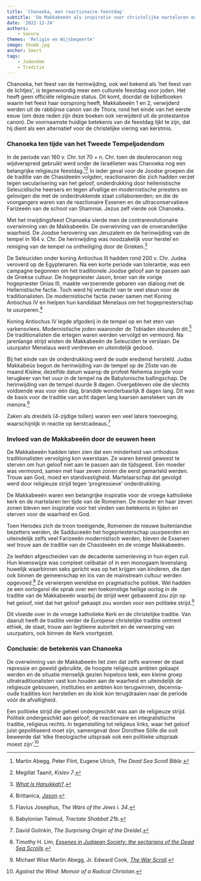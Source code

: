 ```yaml
---
title: 'Chanoeka, een reactionaire feestdag'
subtitle: 'De Makkabeeën als inspiratie voor christelijke martelaren en contrarevolutionairen'
date: '2022-12-24'
authors:
    - Sanura
themes: 'Religie en Wijsbegeerte'
image: thumb.jpg
anchor: Smart
tags:
    - Jodendom
    - Traditie
---
```


Chanoeka, het feest van de herinwijding, ook wel bekend als 'het feest van de lichtjes', is tegenwoordig meer een culturele feestdag voor joden. Het heeft geen officiële religieuze status. Dit komt, doordat de bijbelboeken waarin het feest haar oorsprong heeft, Makkabeeën 1 en 2, verwijderd werden uit de rabbijnse canon van de Thora, rond het einde van het eerste eeuw (om deze reden zijn deze boeken ook verwijderd uit de protestantse canon). De voornaamste huidige betekenis van de feestdag lijkt te zijn, dat hij dient als een alternatief voor de christelijke viering van kerstmis. 

### Chanoeka ten tijde van het Tweede Tempeljodendom

In de periode van 160 v. Chr. tot 70 + n. Chr. toen de deuterocanon nog wijdverspreid gebruikt werd onder de Israëlieten was Chanoeka nog een belangrijke religieuze feestdag.[^1][^2]  In ieder geval voor de Joodse groepen die de traditie van de Chasideeën volgden, reactionairen die zich hadden verzet tegen secularisering van het geloof, onderdrukking door hellenistische Seleucidische heersers en tegen afvallige en modernistische priesters en gelovigen die met de onderdrukkende staat collaboreerden; en die de voorgangers waren van de reactionaire Essenen en de ultraconservatieve Farizeeën van de school van Shammai. Jezus zelf vierde ook Chanoeka. 

Met het inwijdingsfeest Chanoeka vierde men de contrarevolutionaire overwinning van de Makkabeeën. De overwinning van de onveranderlijke waarheid. De Joodse herovering van Jeruzalem en de herinwijding van de tempel in 164 v. Chr. De herinwijding was noodzakelijk voor herstel en reiniging van de tempel na ontheiliging door de Grieken.[^3]

De Seleuciden onder koning Antiochus III hadden rond 200 v. Chr. Judea veroverd op de Egyptenaren. Na een korte periode van tolerantie, was een campagne begonnen om het traditionele Joodse geloof aan te passen aan de Griekse cultuur. De hogepriester Jason, broer van de vorige hogepriester Onias III, maakte verzoenende gebaren van dialoog met de Hellenistische factie. Toch werd hij verdacht van te veel steun voor de traditionalisten. De modernistische factie zwoer samen met Koning Antiochus IV en hielpen hun kandidaat Menelaus om het hogepriesterschap te usurperen.[^4]

Koning Antiochus IV legde afgoderij in de tempel op en het eten van varkensvlees. Modernistische joden waaronder de Tobiaden steunden dit.[^5] De traditionalisten die ertegen waren werden vervolgd en vermoord. Na jarenlange strijd wisten de Makkabeeën de Seleuciden te verslaan. De usurpator Menelaus werd verdreven en uiteindelijk gedood. 

Bij het einde van de onderdrukking werd de oude eredienst hersteld. Judas Makkabeüs begon de herinwijding van de tempel op de 25ste van de maand Kislew, dezelfde datum waarop de profeet Nehemia zorgde voor terugkeer van het vuur in de tempel na de Babylonische ballingschap. De herinwijding van de tempel duurde 8 dagen. Overgebleven olie die slechts voldoende was voor één dag, brandde wonderbaarlijk 8 dagen lang. Dit was de basis voor de traditie van acht dagen lang kaarsen aansteken van de menora.[^6]

Zaken als dreidels (4-zijdige tollen) waren een veel latere toevoeging, waarschijnlijk in reactie op kerstcadeaus.[^7]

### Invloed van de Makkabeeën door de eeuwen heen

De Makkabeeën hadden laten zien dat een minderheid van orthodoxe traditionalisten vervolging kon weerstaan. Ze waren bereid geweest te sterven om hun geloof niet aan te passen aan de tijdsgeest. Eén moeder was vermoord, samen met haar zeven zonen die eerst gemarteld werden. Trouw aan God, moed en standvastigheid. Martelaarschap dat gevolgd werd door religieuze strijd tegen ‘progressieve’ onderdrukking. 

De Makkabeeën waren een belangrijke inspiratie voor de vroege katholieke kerk en de martelaren ten tijde van de Romeinen. De moeder en haar zeven zonen bleven een inspiratie voor het vinden van betekenis in lijden en sterven voor de waarheid en God. 

Toen Herodes zich de troon toeëigende, Romeinen de nieuwe buitenlandse bezetters werden, de Sadduceeën het hogepriesterschap usurpeerden en uiteindelijk zelfs veel Farizeeën modernistisch werden, bleven de Essenen wel trouw aan de traditie van de Chasideeën en de vroege Makkabeeën. 

Ze leefden afgescheiden van de decadente samenleving in hun eigen zuil. Hun levenswijze was compleet celibatair of in een monogaam levenslang huwelijk waarbinnen seks gericht was op het krijgen van kinderen, die dan ook binnen de gemeenschap en los van de mainstream cultuur werden opgevoed.[^8] Ze verwierpen wereldse en pragmatische politiek. Wel hadden ze een oorlogsrol die sprak over een toekomstige heilige oorlog in de traditie van de Makkabeeën waarbij de strijd weer gebaseerd zou zijn op het geloof, niet dat het geloof gekaapt zou worden voor een politieke strijd.[^9]

Dit vloeide over in de vroege katholieke Kerk en de christelijke traditie. Van daaruit heeft de traditie verder de Europese christelijke traditie omtrent ethiek, de staat, trouw aan legitieme autoriteit en de verwerping van usurpators, ook binnen de Kerk voortgezet.


### Conclusie: de betekenis van Chanoeka

De overwinning van de Makkabeeën liet zien dat zelfs wanneer de staat repressie en geweld gebruikte, de hoogste religieuze ambten gekaapt werden en de situatie menselijk gezien hopeloos leek, een kleine groep ultratraditionalisten vast kon houden aan de waarheid en uiteindelijk de religieuze gebouwen, instituties en ambten kon terugwinnen, decennia-oude tradities kon herstellen en de klok kon terugdraaien naar de periode vóór de afvalligheid. 

Een politieke strijd die geheel ondergeschikt was aan de religieuze strijd. Politiek ondergeschikt aan geloof; de reactionaire en integralistische traditie, religieus rechts. In tegenstelling tot religieus links, waar het geloof juist gepolitiseerd moet zijn, samengevat door Dorothee Sölle die ooit beweerde dat ‘elke theologische uitspraak ook een politieke uitspraak moest zijn’.[^10]

[^1]: Martin Abegg, Peter Flint, Eugene Ulrich, *The Dead Sea Scroll Bible*.
[^2]: Megillat Taanit, *Kislev 7*.
[^3]: *[What Is Hanukkah?](https://www.chabad.org/holidays/chanukah/article_cdo/aid/102911/jewish/What-Is-Hanukkah.htm)*.
[^4]: Brittanica, *[Jason](https://www.britannica.com/biography/Jason-Hebrew-priest#ref174069)*.
[^5]: Flavius Josephus, *The Wars of the Jews i. 34*.
[^6]: Babylonian Talmud, *Tractate Shabbat 21b*.
[^7]: David Golinkin, *The Surprising Origin of the Dreidel*.
[^8]: Timothy H. Lim,  *[Essenes in Judaean Society: the sectarians of the Dead Sea Scrolls](https://blog.oup.com/2021/01/essenes-in-judaean-society-the-sectarians-of-the-dead-sea-scrolls/)*.
[^9]: Michael Wise Martin Abegg, Jr. Edward Cook, *[The War Scroll](https://www.pbs.org/wgbh/pages/frontline/shows/religion/portrait/scrolltranslation.html)*.
[^10]: *Against the Wind: Memoir of a Radical Christian*.
